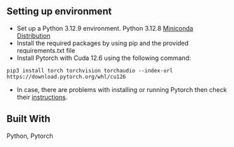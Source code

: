 ## Setting up environment
- Set up a Python 3.12.9 environment. Python 3.12.8 [Miniconda Distribution](https://www.anaconda.com/download)
- Install the required packages by using pip and the provided requirements.txt file
- Install Pytorch with Cuda 12.6 using the following command:
```
pip3 install torch torchvision torchaudio --index-url https://download.pytorch.org/whl/cu126
```
- In case, there are problems with installing or running Pytorch then check their [instructions](https://pytorch.org/get-started/locally/).

## Built With
Python, Pytorch
